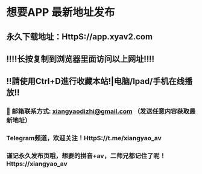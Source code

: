 # 想要APP 最新地址发布 
## 永久下载地址：HttpS://app.xyav2.com
## ‼️‼️长按复制到浏览器里面访问以上网址‼️‼️
## ‼️請使用Ctrl+D進行收藏本站!|电脑/Ipad/手机在线播放‼️
### 📧 邮箱联系方式: xiangyaodizhi@gmail.com （发送任意内容获取最新地址）
### Telegram频道，欢迎关注！HttpS://t.me/xiangyao_av
### 谨记永久发布页哦，想要的拼音+av，二师兄都记住了呢！Https://xiangyao_av
